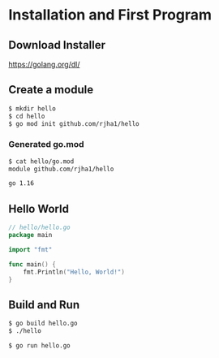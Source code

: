 # Installation and First Program

## Download Installer

<https://golang.org/dl/>

## Create a module

```bash
$ mkdir hello
$ cd hello
$ go mod init github.com/rjha1/hello
```

### Generated go.mod

```bash
$ cat hello/go.mod
module github.com/rjha1/hello

go 1.16
```

## Hello World

```go
// hello/hello.go
package main

import "fmt"

func main() {
    fmt.Println("Hello, World!")
}
```

## Build and Run

```bash
$ go build hello.go
$ ./hello
```

```bash
$ go run hello.go
```
